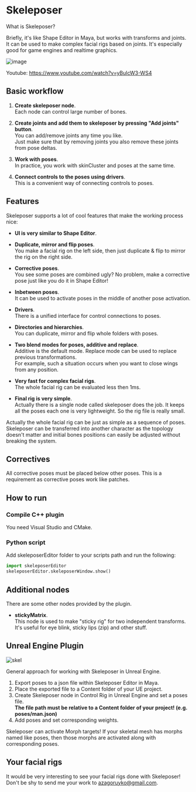 # Skeleposer

What is Skeleposer? <br>

Briefly, it's like Shape Editor in Maya, but works with transforms and joints. It can be used to make complex facial rigs based on joints. It's especially good for game engines and realtime graphics. 

![image](https://github.com/azagoruyko/skeleposer/assets/9614751/c5b0a40a-a09e-4fd6-8dc4-8363d2bd21f8)


Youtube: https://www.youtube.com/watch?v=yBulcW3-WS4

## Basic workflow

1. **Create skeleposer node**.<br>
  Each node can control large number of bones.
  
3. **Create joints and add them to skeleposer by pressing "Add joints" button**.<br>
  You can add/remove joints any time you like.<br>
  Just make sure that by removing joints you also remove these joints from pose deltas.
  
4. **Work with poses**. <br>
  In practice, you work with skinCluster and poses at the same time.  
  
6. **Connect controls to the poses using drivers**.<br>
  This is a convenient way of connecting controls to poses.

## Features
Skeleposer supports a lot of cool features that make the working process nice:
* **UI is very similar to Shape Editor**.
* **Duplicate, mirror and flip poses**.<br>
  You make a facial rig on the left side, then just duplicate & flip to mirror the rig on the right side.
  
* **Corrective poses**.<br>
  You see some poses are combined ugly? No problem, make a corrective pose just like you do it in Shape Editor!
  
* **Inbetween poses**.<br>
  It can be used to activate poses in the middle of another pose activation.

* **Drivers**.<br>
  There is a unified interface for control connections to poses.
  
* **Directories and hierarchies**.<br>
  You can duplicate, mirror and flip whole folders with poses.
  
* **Two blend modes for poses, additive and replace**.<br>
  Additive is the default mode. Replace mode can be used to replace previous transformations. <br>
  For example, such a situation occurs when you want to close wings from any position.

* **Very fast for complex facial rigs**.<br> 
  The whole facial rig can be evaluated less then 1ms.

* **Final rig is very simple**.<br>
  Actually there is a single node called skeleposer does the job. It keeps all the poses each one is very lightweight. So the rig file is really small.

Actually the whole facial rig can be just as simple as a sequence of poses. <br>
Skeleposer can be transferred into another character as the topology doesn't matter and initial bones positions can easily be adjusted without breaking the system.

## Correctives
All corrective poses must be placed below other poses. This is a requirement as corrective poses work like patches.

## How to run
### Compile C++ plugin
You need Visual Studio and CMake.

### Python script
Add skeleposerEditor folder to your scripts path and run the following:

```python
import skeleposerEditor
skeleposerEditor.skeleposerWindow.show()  
```
## Additional nodes
There are some other nodes provided by the plugin. 
* **stickyMatrix**.<br>
  This node is used to make "sticky rig" for two independent transforms. It's useful for eye blink, sticky lips (zip) and other stuff.<br>
  
## Unreal Engine Plugin

![skel](https://user-images.githubusercontent.com/9614751/211027037-a869ba58-f1bd-4b78-8d97-8d11f77689ca.PNG)

General approach for working with Skeleposer in Unreal Engine.
1. Export poses to a json file within Skeleposer Editor in Maya.
2. Place the exported file to a Content folder of your UE project.   
3. Create Skeleposer node in Control Rig in Unreal Engine and set a poses file.<br>
   **The file path must be relative to a Content folder of your project! (e.g. poses/man.json)**
4. Add poses and set corresponding weights.

Skeleposer can activate Morph targets!
If your skeletal mesh has morphs named like poses, then those morphs are activated along with corresponding poses. 

## Your facial rigs
It would be very interesting to see your facial rigs done with Skeleposer! Don't be shy to send me your work to azagoruyko@gmail.com.
